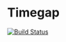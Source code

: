 Timegap
=======

[![Build Status](https://travis-ci.org/khandieyea/timegap.png)](https://travis-ci.org/khandieyea/timegap)
